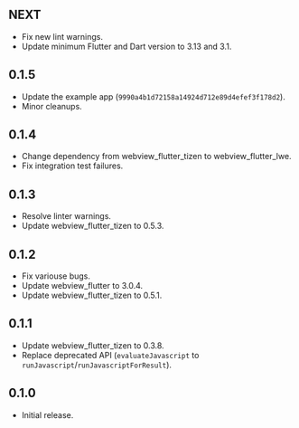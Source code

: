 ## NEXT

* Fix new lint warnings.
* Update minimum Flutter and Dart version to 3.13 and 3.1.

## 0.1.5

* Update the example app (`9990a4b1d72158a14924d712e89d4efef3f178d2`).
* Minor cleanups.

## 0.1.4

* Change dependency from webview_flutter_tizen to webview_flutter_lwe.
* Fix integration test failures.

## 0.1.3

* Resolve linter warnings.
* Update webview_flutter_tizen to 0.5.3.

## 0.1.2

* Fix variouse bugs.
* Update webview_flutter to 3.0.4.
* Update webview_flutter_tizen to 0.5.1.

## 0.1.1

* Update webview_flutter_tizen to 0.3.8.
* Replace deprecated API (`evaluateJavascript` to `runJavascript`/`runJavascriptForResult`).

## 0.1.0

* Initial release.
